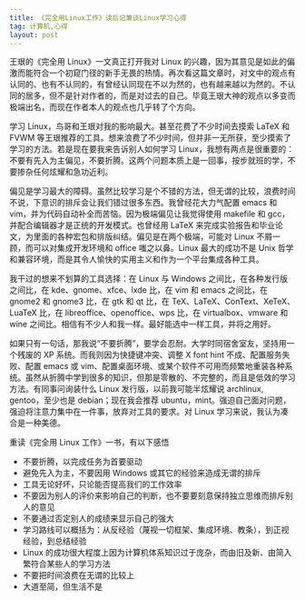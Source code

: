 ```yaml
---
title: 《完全用Linux工作》读后记兼谈Linux学习心得
tag: 计算机,心得
layout: post
---
```


王珢的《完全用 Linux》一文真正打开我对 Linux 的兴趣，因为其意见是如此的偏激而能符合一个初窥门径的新手无畏的热情。再次看这篇文章时，对文中的观点有认同的、也有不认同的，有曾经认同现在不以为然的，也有越来越以为然的。不认同的居多，但不是针对作者的，而是对过去的自己。毕竟王珢大神的观点以多变而极端出名，而现在作者本人的观点也几乎转了个方向。

学习 Linux，鸟哥和王珢对我的影响最大。甚至花费了不少时间去摸索 LaTeX 和 FVWM 等王珢推荐的工具。想来浪费了不少时间，但并非一无所获，至少摸索了学习的方法。若是现在要我来告诉别人如何学习 Linux，我想有两点是很重要的：不要有先入为主偏见，不要折腾。这两个问题本质上是一回事，按步就班的学，不要掺杂任何炫耀和急功近利。

偏见是学习最大的障碍。虽然比较学习是个不错的方法，但无谓的比较，浪费时间不说，下意识的排斥会让我们错过很多东西。我曾经花大力气配置 emacs 和 vim，并为代码自动补全而苦恼。因为极端偏见让我觉得使用 makefile 和 gcc，并配合编辑器才是正统的开发模式。也曾经用 LaTeX 来完成实验报告和毕业论文，为里面的各种宏包和排版纠结。偏见是在两个极端，可能对 Linux 不屑一顾，而可以对集成开发环境和 office 嗤之以鼻。Linux 最大的成功不是 Unix 哲学和兼容环境，而是其令人愉快的实用主义和作为一个平台集成各种工具。

我干过的想来不划算的工具选择：在 Linux 与 Windows 之间比，在各种发行版之间比，在 kde、gnome、xfce、lxde 比，在 vim 和 emacs 之间比，在 gnome2 和 gnome3 比，在 gtk 和 qt 比，在 TeX、LaTeX、ConText、XeTeX、LuaTeX 比，在 libreoffice、openoffice、wps 比，在 virtualbox、vmware 和 wine 之间比。相信有不少人和我一样。最好能选中一样工具，并将之用好。

如果只有一句话，那我说“不要折腾”，要学会忍耐。大学时同宿舍室友，坚持用一个残废的 XP 系统。而我则因为快捷键冲突、调整 X font hint 不成、配置服务失败、配置 emacs 或 vim、配置桌面环境、或某个软件不可用而频繁地重装各种系统。虽然从折腾中学到很多的知识，但那是零散的、不完整的，而且是低效的学习方法。有同事问询装什么 Linux 发行版，以前我可能半炫耀说 archlinux, gentoo，至少也是 debian；现在我会推荐 ubuntu，mint。强迫自己面对问题，强迫将注意力集中在一件事，放弃对工具的要求。对 Linux 学习来说，我认为凑合是一种美德。

重读《完全用 Linux 工作》一书，有以下感悟

* 不要折腾，以完成任务为首要驱动
* 避免先入为主，不要因用 Windows 或其它的经验来造成无谓的排斥
* 工具无论好坏，只论能否提高我们的工作效率
* 不要因为别人的评价来影响自己的判断，也不要要刻意保持独立思维而排斥别人的意见
* 不要通过否定别人的成绩来显示自己的强大
* 学习路线可以概括为：从反经验（蔑视一切框架、集成环境、教条），到正视经验，到总结经验
* Linux 的成功很大程度上因为计算机体系知识过于庞杂，而由旧及新、由简入繁符合某些人的学习方法
* 不要把时间浪费在无谓的比较上
* 大道至简，但生活不是
